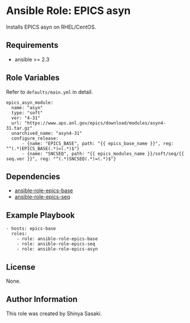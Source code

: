 # Ansible Role: EPICS asyn

Installs EPICS asyn on RHEL/CentOS.

## Requirements

- ansible >= 2.3

## Role Variables
Refer to `defaults/main.yml` in detail.
```
epics_asyn_module:
  name: "asyn"
  type: "soft"
  ver: "4-31"
  url: "https://www.aps.anl.gov/epics/download/modules/asyn4-31.tar.gz"
  unarchived_name: "asyn4-31"
  configure_release:
      - {name: "EPICS_BASE", path: "{{ epics_base_name }}", reg: "^(.*)EPICS_BASE(.*)=(.*)$"}
      - {name: "SNCSEQ", path: "{{ epics_modules_name }}/soft/seq/{{ seq.ver }}", reg: "^(.*)SNCSEQ(.*)=(.*)$"}
```

## Dependencies

- [ansible-role-epics-base](https://github.com/sasaki77/ansible-role-epics-base)
- [ansible-role-epics-seq](https://github.com/sasaki77/ansible-role-epics-seq)

## Example Playbook
```
- hosts: epics-base
  roles:
    - role: ansible-role-epics-base
    - role: ansible-role-epics-seq
    - role: ansible-role-epics-asyn
```

## License

None.

## Author Information

This role was created by Shinya Sasaki.
